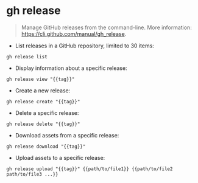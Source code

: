 # gh release

> Manage GitHub releases from the command-line.
> More information: <https://cli.github.com/manual/gh_release>.

- List releases in a GitHub repository, limited to 30 items:

`gh release list`

- Display information about a specific release:

`gh release view "{{tag}}"`

- Create a new release:

`gh release create "{{tag}}"`

- Delete a specific release:

`gh release delete "{{tag}}"`

- Download assets from a specific release:

`gh release download "{{tag}}"`

- Upload assets to a specific release:

`gh release upload "{{tag}}" {{path/to/file1}} {{path/to/file2 path/to/file3 ...}}`
